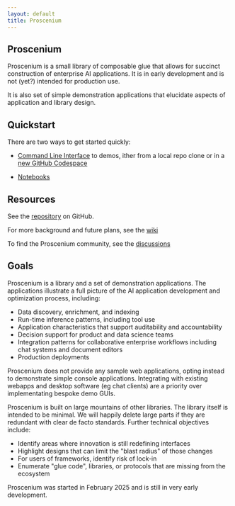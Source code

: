 ```yaml
---  
layout: default  
title: Proscenium
---  
```


## Proscenium

Proscenium is a small library of composable glue that allows for
succinct construction of enterprise AI applications.  It is in early development and is not (yet?) intended for production use.

It is also set of simple demonstration applications that elucidate aspects of application and library design.

## Quickstart

There are two ways to get started quickly:

- [Command Line Interface](https://github.com/The-AI-Alliance/proscenium/blob/main/CLI.md) to demos, ither from a local repo clone or in a [new GitHub Codespace](https://github.com/codespaces/new/The-AI-Alliance/proscenium)

- [Notebooks](https://github.com/The-AI-Alliance/proscenium/tree/main/notebooks)

## Resources

See the [repository](https://github.com/The-AI-Alliance/proscenium) on GitHub.

For more background and future plans, see the [wiki](https://github.com/The-AI-Alliance/proscenium/wiki)

To find the Proscenium community, see the [discussions](https://github.com/The-AI-Alliance/proscenium/discussions)

## Goals

Proscenium is a library and a set of demonstration applications.
The applications illustrate a full picture of the AI application development and optimization process,
including:

- Data discovery, enrichment, and indexing
- Run-time inference patterns, including tool use
- Application characteristics that support auditability and accountability
- Decision support for product and data science teams
- Integration patterns for collaborative enterprise workflows including chat systems and document editors
- Production deployments

Proscenium does not provide any sample web applications, opting instead to demonstrate simple console applications.
Integrating with existing webapps and desktop software (eg chat clients) are a priority over implementating bespoke demo GUIs.

Proscenium is built on large mountains of other libraries.  The library itself is intended to be minimal.  We will happily delete large parts if they are redundant with clear de facto standards.  Further technical objectives include:

- Identify areas where innovation is still redefining interfaces
- Highlight designs that can limit the "blast radius" of those changes
- For users of frameworks, identify risk of lock-in
- Enumerate "glue code", libraries, or protocols that are missing from the ecosystem

Proscenium was started in February 2025 and is still in very early development.
